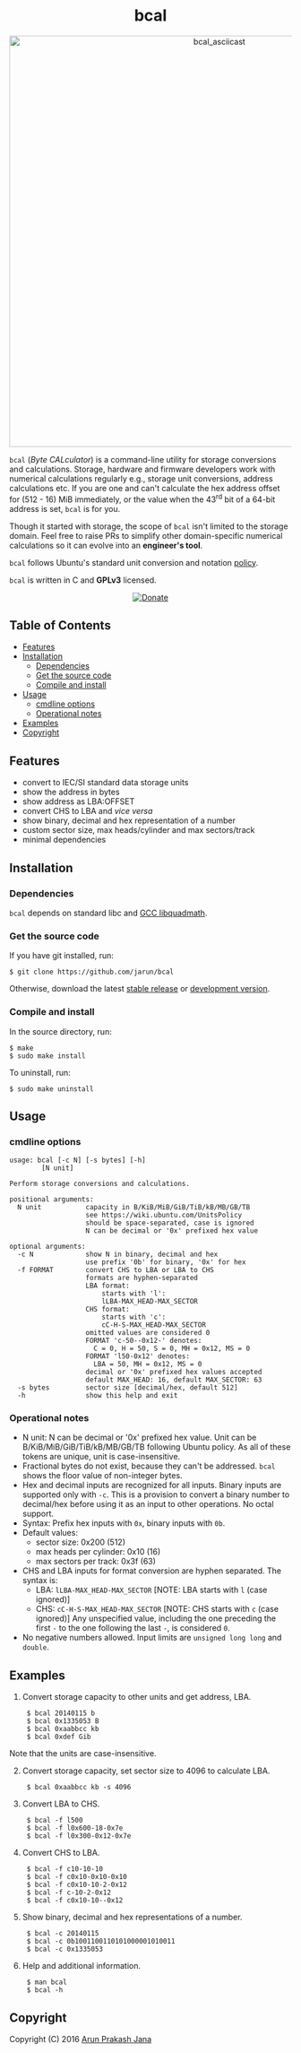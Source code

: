 <h1 align="center">bcal</h1>

<p align="center">
<a href="https://asciinema.org/a/87456"><img src="https://asciinema.org/a/87456.png" alt="bcal_asciicast" width="734"/></a>
</p>

`bcal` (*Byte CALculator*) is a command-line utility for storage conversions and calculations. Storage, hardware and firmware developers work with numerical calculations regularly e.g., storage unit conversions, address calculations etc. If you are one and can't calculate the hex address offset for (512 - 16) MiB immediately, or the value when the 43<sup>rd</sup> bit of a 64-bit address is set, `bcal` is for you.

Though it started with storage, the scope of `bcal` isn't limited to the storage domain. Feel free to raise PRs to simplify other domain-specific numerical calculations so it can evolve into an **engineer's tool**.

`bcal` follows Ubuntu's standard unit conversion and notation [policy](https://wiki.ubuntu.com/UnitsPolicy).

`bcal` is written in C and **GPLv3** licensed.

<p align="center">
<a href="https://www.paypal.com/cgi-bin/webscr?cmd=_s-xclick&hosted_button_id=RMLTQ76JSXJ4Q"><img src="https://img.shields.io/badge/paypal-donate-orange.svg?maxAge=2592000" alt="Donate" /></a>
</p>

## Table of Contents

- [Features](#features)
- [Installation](#installation)
  - [Dependencies](#dependencies)
  - [Get the source code](#get-the-source-code)
  - [Compile and install](#compile-and-install)
- [Usage](#usage)
  - [cmdline options](#cmdline-options)
  - [Operational notes](#operational-notes)
- [Examples](#examples)
- [Copyright](#copyright)

## Features

- convert to IEC/SI standard data storage units
- show the address in bytes
- show address as LBA:OFFSET
- convert CHS to LBA and *vice versa*
- show binary, decimal and hex representation of a number
- custom sector size, max heads/cylinder and max sectors/track
- minimal dependencies

## Installation

### Dependencies

`bcal` depends on standard libc and [GCC libquadmath](https://gcc.gnu.org/onlinedocs/libquadmath/).

### Get the source code

If you have git installed, run:

    $ git clone https://github.com/jarun/bcal
Otherwise, download the latest [stable release](https://github.com/jarun/bcal/releases/latest) or [development version](https://github.com/jarun/bcal/archive/master.zip).

### Compile and install

In the source directory, run:

    $ make
    $ sudo make install
To uninstall, run:

    $ sudo make uninstall

## Usage

### cmdline options

    usage: bcal [-c N] [-s bytes] [-h]
            [N unit]

    Perform storage conversions and calculations.

    positional arguments:
      N unit           capacity in B/KiB/MiB/GiB/TiB/kB/MB/GB/TB
                       see https://wiki.ubuntu.com/UnitsPolicy
                       should be space-separated, case is ignored
                       N can be decimal or '0x' prefixed hex value

    optional arguments:
      -c N             show N in binary, decimal and hex
                       use prefix '0b' for binary, '0x' for hex
      -f FORMAT        convert CHS to LBA or LBA to CHS
                       formats are hyphen-separated
                       LBA format:
                           starts with 'l':
                           lLBA-MAX_HEAD-MAX_SECTOR
                       CHS format:
                           starts with 'c':
                           cC-H-S-MAX_HEAD-MAX_SECTOR
                       omitted values are considered 0
                       FORMAT 'c-50--0x12-' denotes:
                         C = 0, H = 50, S = 0, MH = 0x12, MS = 0
                       FORMAT 'l50-0x12' denotes:
                         LBA = 50, MH = 0x12, MS = 0
                       decimal or '0x' prefixed hex values accepted
                       default MAX_HEAD: 16, default MAX_SECTOR: 63
      -s bytes         sector size [decimal/hex, default 512]
      -h               show this help and exit

### Operational notes

- N unit: N can be decimal or '0x' prefixed hex value. Unit can be B/KiB/MiB/GiB/TiB/kB/MB/GB/TB following Ubuntu policy. As all of these tokens are unique, unit is case-insensitive.
- Fractional bytes do not exist, because they can't be addressed. `bcal` shows the floor value of non-integer bytes.
- Hex and decimal inputs are recognized for all inputs. Binary inputs are supported only with `-c`. This is a provision to convert a binary number to decimal/hex before using it as an input to other operations. No octal support.
- Syntax: Prefix hex inputs with `0x`, binary inputs with `0b`.
- Default values:
  - sector size: 0x200 (512)
  - max heads per cylinder: 0x10 (16)
  - max sectors per track: 0x3f (63)
- CHS and LBA inputs for format conversion are hyphen separated. The syntax is:
  - LBA: `lLBA-MAX_HEAD-MAX_SECTOR`   [NOTE: LBA starts with `l` (case ignored)]
  - CHS: `cC-H-S-MAX_HEAD-MAX_SECTOR` [NOTE: CHS starts with `c` (case ignored)]
  Any unspecified value, including the one preceding the first `-` to the one following the last `-`, is considered `0`.
- No negative numbers allowed. Input limits are `unsigned long long` and `double`.

## Examples

1. Convert storage capacity to other units and get address, LBA.

        $ bcal 20140115 b
        $ bcal 0x1335053 B
        $ bcal 0xaabbcc kb
        $ bcal 0xdef Gib
Note that the units are case-insensitive.

2. Convert storage capacity, set sector size to 4096 to calculate LBA.

        $ bcal 0xaabbcc kb -s 4096

3. Convert LBA to CHS.

        $ bcal -f l500
        $ bcal -f l0x600-18-0x7e
        $ bcal -f l0x300-0x12-0x7e

4. Convert CHS to LBA.

        $ bcal -f c10-10-10
        $ bcal -f c0x10-0x10-0x10
        $ bcal -f c0x10-10-2-0x12
        $ bcal -f c-10-2-0x12
        $ bcal -f c0x10-10--0x12

5. Show binary, decimal and hex representations of a number.

        $ bcal -c 20140115
        $ bcal -c 0b1001100110101000001010011
        $ bcal -c 0x1335053

6. Help and additional information.

        $ man bcal
        $ bcal -h

## Copyright

Copyright (C) 2016 [Arun Prakash Jana](mailto:engineerarun@gmail.com)
